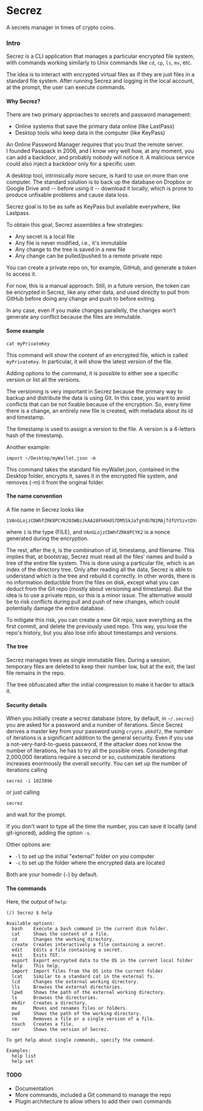# Secrez
A secrets manager in times of crypto coins.

### Intro

Secrez is a CLI application that manages a particular encrypted file system, with commands working similarly to Unix commands like `cd`, `cp`, `ls`, `mv`, etc.

The idea is to interact with encrypted virtual files as if they are just files in a standard file system. After running Secrez and logging in the local account, at the prompt, the user can execute commands.


#### Why Secrez?

There are two primary approaches to secrets and password management:

- Online systems that save the primary data online (like LastPass)
- Desktop tools who keep data in the computer (like KeyPass)

An Online Password Manager requires that you trust the remote server.  
I founded Passpack in 2006, and I know very well how, at any moment, you can add a backdoor, and probably nobody will notice it. A malicious service could also inject a backdoor only for a specific user.

A desktop tool, intrinsically more secure, is hard to use on more than one computer.
The standard solution is to back up the database on Dropbox or Google Drive and -- before using it -- download it locally, which is prone to produce unfixable problems and cause data loss.

Secrez goal is to be as safe as KeyPass but available everywhere, like Lastpass.

To obtain this goal, Secrez assembles a few strategies:

- Any secret is a local file
- Any file is never modified, i.e., it's immutable
- Any change to the tree is saved in a new file
- Any change can be pulled/pushed to a remote private repo

You can create a private repo on, for example, GitHub, and generate a token to access it.

For now, this is a manual approach. Still, in a future version, the token can be encrypted in Secrez, like any other data, and used directly to pull from GitHub before doing any change and push to before exiting. 

In any case, even if you make changes parallelly, the changes won't generate any conflict because the files are immutable.


#### Some example

```
cat myPrivateKey
```

This command will show the content of an encrypted file, which is called `myPrivateKey`. In particular, it will show the latest version of the file.

Adding options to the command, it is possible to either see a specific version or list all the versions.

The versioning is very important in Secrez because the primary way to backup and distribute the data is using Git. In this case, you want to avoid conflicts that can be not fixable because of the encryption. So, every time there is a change, an entirely new file is created, with metadata about its id and timestamp.

The timestamp is used to assign a version to the file. A version is a 4-letters hash of the timestamp.

Another example:

```
import ~/Desktop/myWallet.json -m
```

This command takes the standard file myWallet.json, contained in the Desktop folder, encrypts it, saves it in the encrypted file system, and removes (-m) it from the original folder.

#### The name convention

A file name in Secrez looks like
```
1VAnGLojzCDWhfZRK8PCYK203WBzJkAA28FhKHdS7DM5SkJaTgYdGfN1MAjTdfUYSzvtDVsMJvGodoHWzMuK6zr
```
where `1` is the type (FILE), and `VAnGLojzCDWhfZRK8PCYK2` is a nonce generated during the encryption.

The rest, after the `0`, is the combination of id, timestamp, and filename. This implies that, at bootstrap, Secrez must read all the files' names and build a tree of the entire file system. This is done using a particular file, which is an index of the directory tree. Only after reading all the data, Secrez is able to understand which is the tree and rebuild it correctly. In other words, there is no information deductible from the files on disk, except what you can deduct from the Git repo (mostly about versioning and timestamp). But the idea is to use a private repo, so this is a minor issue. The alternative would be to risk conflicts during pull and push of new changes, which could potentially damage the entire database.

To mitigate this risk, you can create a new Git repo, save everything as the first commit, and delete the previously used repo. This way, you lose the repo's history, but you also lose info about timestamps and versions.

#### The tree

Secrez manages trees as single immutable files. During a session, temporary files are deleted to keep their number low, but at the exit, the last file remains in the repo.

The tree obfuscated after the initial compression to make it harder to attack it.

#### Security details

When you initially create a secrez database (store, by default, in `~/.secrez`) you are asked for a password and a number of iterations. Since Secrez derives a master key from your password using `crypto.pbkdf2`, the number of iterations is a significant addition to the general security. Even if you use a not-very-hard-to-guess password, if the attacker does not know the number of iterations, he has to try all the possible ones. Considering that 2,000,000 iterations require a second or so, customizable iterations increases enormously the overall security.
You can set up the number of iterations calling
```
secrez -i 1023896
```
or just calling 
```
secrez
```
and wait for the prompt.

If you don't want to type all the time the number, you can save it locally (and git-ignored), adding the option `-s`.

Other options are:

- `-l` to set up the initial "external" folder on you computer
- `-c` to set up the folder where the encrypted data are located

Both are your homedir (`~`) by default.

#### The commands

Here, the output of `help`:

```
(/) Secrez $ help

Available options:
  bash    Execute a bash command in the current disk folder.
  cat     Shows the content of a file.
  cd      Changes the working directory.
  create  Creates interactively a file containing a secret.
  edit    Edits a file containing a secret.
  exit    Exits TGT.
  export  Export encrypted data to the OS in the current local folder
  help    This help.
  import  Import files from the OS into the current folder
  lcat    Similar to a standard cat in the external fs.
  lcd     Changes the external working directory.
  lls     Browses the external directories.
  lpwd    Shows the path of the external working directory.
  ls      Browses the directories.
  mkdir   Creates a directory.
  mv      Moves and renames files or folders.
  pwd     Shows the path of the working directory.
  rm      Removes a file or a single version of a file.
  touch   Creates a file.
  ver     Shows the version of Secrez.
  
To get help about single commands, specify the command.

Examples:
  help list
  help set
```

#### TODO

- Documentation
- More commands, included a Git command to manage the repo
- Plugin architecture to allow others to add their own commands


